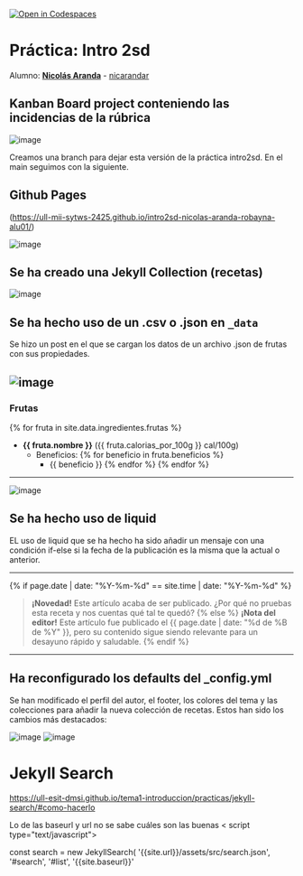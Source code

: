 [![Open in Codespaces](https://classroom.github.com/assets/launch-codespace-2972f46106e565e64193e422d61a12cf1da4916b45550586e14ef0a7c637dd04.svg)](https://classroom.github.com/open-in-codespaces?assignment_repo_id=16675023)
# Práctica: Intro 2sd

Alumno: **[Nicolás Aranda](https://campusdoctoradoyposgrado2425.ull.es/user/view.php?id=24251103382)** - [nicarandar](https://github.com/nicarandar)

## Kanban Board project conteniendo las incidencias de la rúbrica
![image](https://github.com/user-attachments/assets/05210160-c177-4c8a-b117-bf76c5ba2e0a)

Creamos una branch para dejar esta versión de la práctica intro2sd. En el main seguimos con la siguiente.

## Github Pages
(https://ull-mii-sytws-2425.github.io/intro2sd-nicolas-aranda-robayna-alu01/)

![image](https://github.com/user-attachments/assets/1c27eb60-1d06-4ec7-86d8-15218d225250)
## Se ha creado una Jekyll Collection (recetas)
![image](https://github.com/user-attachments/assets/0dc03f1b-c378-430b-a2cb-b4ddf01a2d84)
## Se ha hecho uso de un .csv o .json en `_data`

<p>Se hizo un post en el que se cargan los datos de un archivo .json de frutas con sus propiedades.</p>

![image](https://github.com/user-attachments/assets/92991b25-0d65-49a6-a70f-478d61cc1e7d)
---
### Frutas

{% for fruta in site.data.ingredientes.frutas %}
- **{{ fruta.nombre }}** ({{ fruta.calorias_por_100g }} cal/100g)
  - Beneficios:
    {% for beneficio in fruta.beneficios %}
    - {{ beneficio }}
    {% endfor %}
{% endfor %}
---
![image](https://github.com/user-attachments/assets/70f28cc2-02d3-4e46-87d6-69dbf90e1289)

## Se ha hecho uso de liquid
<p>EL uso de liquid que se ha hecho ha sido añadir un mensaje con una condición if-else si la fecha de la publicación es la misma que la actual o anterior. </p>

---

{% if page.date | date: "%Y-%m-%d" == site.time | date: "%Y-%m-%d" %}
> **¡Novedad!** Este artículo acaba de ser publicado. ¿Por qué no pruebas esta receta y nos cuentas qué tal te quedó?
{% else %}
> **¡Nota del editor!** Este artículo fue publicado el {{ page.date | date: "%d de %B de %Y" }}, pero su contenido sigue siendo relevante para un desayuno rápido y saludable.
{% endif %}

---
## Ha reconfigurado los defaults del _config.yml
Se han modificado el perfil del autor, el footer, los colores del tema y las colecciones para añadir la nueva colección de recetas. Estos han sido los cambios más destacados:

![image](https://github.com/user-attachments/assets/887a16b1-6cf5-4aba-990a-f45e5fe9a929)
![image](https://github.com/user-attachments/assets/a61c6d13-3e19-4b7c-8b0c-6d3d2c60df2a)
  

# Jekyll Search
https://ull-esit-dmsi.github.io/tema1-introduccion/practicas/jekyll-search/#como-hacerlo

Lo de las baseurl y url no se sabe cuáles son las buenas
< script type="text/javascript">

  const search = new JekyllSearch(
    '{{site.url}}/assets/src/search.json',
    '#search',
    '#list',
    '{{site.baseurl}}'
